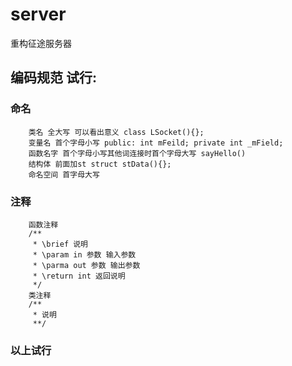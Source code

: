 server
======

 重构征途服务器

 编码规范 试行:
 ---------
 
 ### 命名<br/>
		类名 全大写 可以看出意义 class LSocket(){};
		变量名 首个字母小写 public: int mFeild; private int _mField; 
		函数名字 首个字母小写其他词连接时首个字母大写 sayHello()
		结构体 前面加st struct stData(){};
		命名空间 首字母大写
### 注释<br/>
		函数注释
		/**
		 * \brief 说明
		 * \param in 参数 输入参数
		 * \parma out 参数 输出参数
		 * \return int 返回说明
		 */
		类注释
		/**
		 * 说明
		 **/
### 以上试行